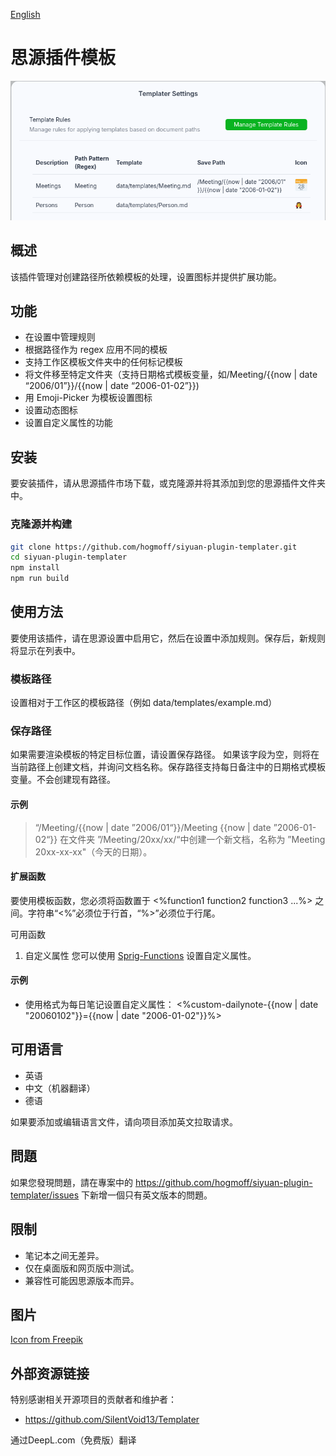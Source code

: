 [English](https://github.com/hogmoff/siyuan-plugin-templater/blob/main/README.md)

# 思源插件模板

![Preview](preview.png)

## 概述
该插件管理对创建路径所依赖模板的处理，设置图标并提供扩展功能。

## 功能
- 在设置中管理规则
- 根据路径作为 regex 应用不同的模板
- 支持工作区模板文件夹中的任何标记模板
- 将文件移至特定文件夹（支持日期格式模板变量，如/Meeting/{{now | date “2006/01”}}/{{now | date “2006-01-02”}})
- 用 Emoji-Picker 为模板设置图标
- 设置动态图标
- 设置自定义属性的功能

## 安装
要安装插件，请从思源插件市场下载，或克隆源并将其添加到您的思源插件文件夹中。

### 克隆源并构建
``` bash
git clone https://github.com/hogmoff/siyuan-plugin-templater.git
cd siyuan-plugin-templater
npm install
npm run build
```

## 使用方法
要使用该插件，请在思源设置中启用它，然后在设置中添加规则。保存后，新规则将显示在列表中。

### 模板路径
设置相对于工作区的模板路径（例如 data/templates/example.md）

### 保存路径
如果需要渲染模板的特定目标位置，请设置保存路径。
如果该字段为空，则将在当前路径上创建文档，并询问文档名称。保存路径支持每日备注中的日期格式模板变量。不会创建现有路径。

#### 示例
>“/Meeting/{{now | date ”2006/01“}}/Meeting {{now | date ”2006-01-02“}} 在文件夹 ”/Meeting/20xx/xx/“中创建一个新文档，名称为 ”Meeting 20xx-xx-xx"（今天的日期）。

#### 扩展函数
要使用模板函数，您必须将函数置于 <%function1 function2 function3 ...%> 之间。字符串“<%”必须位于行首，“%>”必须位于行尾。

可用函数
1. 自定义属性
您可以使用 [Sprig-Functions](https://masterminds.github.io/sprig/date.html?utm_source=liuyun.io) 设置自定义属性。

#### 示例
- 使用格式为每日笔记设置自定义属性： <%custom-dailynote-{{now | date "20060102"}}={{now | date "2006-01-02"}}%>

## 可用语言
- 英语
- 中文（机器翻译）
- 德语

如果要添加或编辑语言文件，请向项目添加英文拉取请求。

## 問題
如果您發現問題，請在專案中的 https://github.com/hogmoff/siyuan-plugin-templater/issues 下新增一個只有英文版本的問題。

## 限制
- 笔记本之间无差异。
- 仅在桌面版和网页版中测试。
- 兼容性可能因思源版本而异。

## 图片
[Icon from Freepik](https://de.freepik.com/icon/wegweiser_3501183#fromView=family&page=1&position=51&uuid=446d41f8-5f18-4105-a681-b4447b91efe7)


## 外部资源链接
特别感谢相关开源项目的贡献者和维护者：
- https://github.com/SilentVoid13/Templater

通过DeepL.com（免费版）翻译
